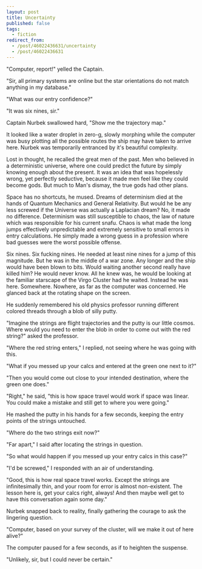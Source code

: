 ```yaml
---
layout: post
title: Uncertainty
published: false
tags:
  - fiction
redirect_from:
  - /post/46022436631/uncertainty
  - /post/46022436631
---
```


"Computer, report!" yelled the Captain.

"Sir, all primary systems are online but the star orientations do not match anything in my database."

"What was our entry confidence?"

"It was six nines, sir."

Captain Nurbek swallowed hard, "Show me the trajectory map."

<!--more-->

It looked like a water droplet in zero-g, slowly morphing while the computer was
busy plotting all the possible routes the ship may have taken to arrive here.
Nurbek was temporarily entranced by it's beautiful complexity.

Lost in thought, he recalled the great men of the past. Men who believed in a
deterministic universe, where one could predict the future by simply knowing
enough about the present. It was an idea that was hopelessly wrong, yet
perfectly seductive, because it made men feel like they could become gods. But
much to Man's dismay, the true gods had other plans.

Space has no shortcuts, he mused. Dreams of determinism died at the hands of
Quantum Mechanics and General Relativity. But would he be any less screwed if
the Universe was actually a Laplacian dream? No, it made no difference.
Determinism was still susceptible to chaos, the law of nature which was
responsible for his current snafu. Chaos is what made the long jumps effectively
unpredictable and extremely sensitive to small errors in entry calculations. He
simply made a wrong guess in a profession where bad guesses were the worst
possible offense.

Six nines. Six fucking nines. He needed at least nine nines for a jump of this
magnitude. But he was in the middle of a war zone. Any longer and the ship would
have been blown to bits. Would waiting another second really have killed him? He
would never know. All he knew was, he would be looking at the familiar starscape
of the Virgo Cluster had he waited. Instead he was here. Somewhere. Nowhere, as
far as the computer was concerned. He glanced back at the rotating shape on the
screen.

He suddenly remembered his old physics professor running different colored
threads through a blob of silly putty.

"Imagine the strings are flight trajectories and the putty is our little cosmos.
Where would you need to enter the blob in order to come out with the red
string?" asked the professor.

"Where the red string enters," I replied, not seeing where he was going with
this.

"What if you messed up your calcs and entered at the green one next to it?"

"Then you would come out close to your intended destination, where the green one
does."

"Right," he said, "this is how space travel would work if space was linear. You
could make a mistake and still get to where you were going."

He mashed the putty in his hands for a few seconds, keeping the entry points of
the strings untouched.

"Where do the two strings exit now?"

"Far apart," I said after locating the strings in question.

"So what would happen if you messed up your entry calcs in this case?"

"I'd be screwed," I responded with an air of understanding.

"Good, this is how real space travel works. Except the strings are
infinitesimally thin, and your room for error is almost non-existent. The lesson
here is, get your calcs right, always! And then maybe well get to have this
conversation again some day."

Nurbek snapped back to reality, finally gathering the courage to ask the
lingering question.

"Computer, based on your survey of the cluster, will we make it out of here
alive?"

The computer paused for a few seconds, as if to heighten the suspense.

"Unlikely, sir, but I could never be certain."
